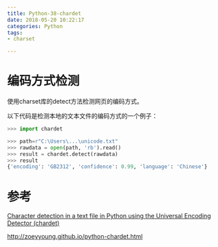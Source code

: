 ```yaml
---
title: Python-38-chardet
date: 2018-05-20 10:22:17
categories: Python
tags:
- charset

---
```


# 编码方式检测

使用charset库的detect方法检测网页的编码方式。

以下代码是检测本地的文本文件的编码方式的一个例子：

```python
>>> import chardet

>>> path=r"C:\Users\...\unicode.txt"
>>> rawdata = open(path, 'rb').read()
>>> result = chardet.detect(rawdata)
>>> result
{'encoding': 'GB2312', 'confidence': 0.99, 'language': 'Chinese'}
```

# 参考

[Character detection in a text file in Python using the Universal Encoding Detector (chardet)](https://stackoverflow.com/questions/3323770/character-detection-in-a-text-file-in-python-using-the-universal-encoding-detect)

http://zoeyyoung.github.io/python-chardet.html